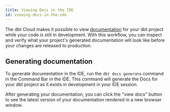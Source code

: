 ```yaml
---
title: Viewing Docs in the IDE
id: viewing-docs-in-the-ide
---
```


The dbt Cloud <Term id="ide" /> makes it possible to view [documentation](/building-a-dbt-project/documentation)
for your dbt project while your code is still in development. With this
workflow, you can inspect and verify what your project's generated documentation
will look like before your changes are released to production.

## Generating documentation

To generate documentation in the IDE, run the `dbt docs generate` command in the
Command Bar in the IDE. This command will generate the Docs
for your dbt project as it exists in development in your IDE session.

<LoomVideo id="4c2373238b3d474e9239c457411ac458" />

After generating your documentation, you can click the "view docs" button to see
the latest version of your documentation rendered in a new browser window.

<LoomVideo id="c28ca8dcacae419187b7caa7aa71c7cd" />

